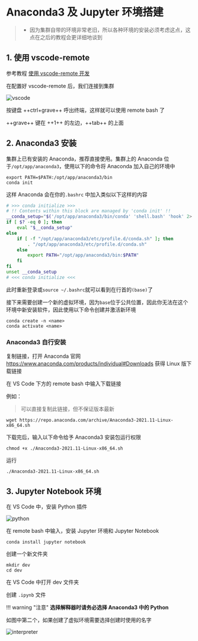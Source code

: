 # Anaconda3 及 Jupyter 环境搭建

> - 因为集群自带的环境非常老旧，所以各种环境的安装必须考虑这点，这点在之后的教程会更详细地谈到

## 1. 使用 vscode-remote

参考教程 [使用 vscode-remote 开发](../vscode-remote/)

在配置好 vscode-remote 后，我们连接到集群

![vscode](https://gitee.com/villard/wiki-images/raw/master/anaconda3/vscode.webp)

按键盘 ++ctrl+grave++  呼出终端，这样就可以使用 remote bash 了

++grave++ 键在 ++1++ 的左边，++tab++ 的上面

## 2. Anaconda3 安装

集群上已有安装的 Anaconda，推荐直接使用。集群上的 Anaconda 位于`/opt/app/anaconda3`，使用以下的命令将 Anaconda 加入自己的环境中

```shell
export PATH=$PATH:/opt/app/anaconda3/bin
conda init
```

这样 Anaconda 会在你的`.bashrc` 中加入类似以下这样的内容

```bash
# >>> conda initialize >>>
# !! Contents within this block are managed by 'conda init' !!
__conda_setup="$('/opt/app/anaconda3/bin/conda' 'shell.bash' 'hook' 2> /dev/null)"
if [ $? -eq 0 ]; then
    eval "$__conda_setup"
else
    if [ -f "/opt/app/anaconda3/etc/profile.d/conda.sh" ]; then
        . "/opt/app/anaconda3/etc/profile.d/conda.sh"
    else
        export PATH="/opt/app/anaconda3/bin:$PATH"
    fi
fi
unset __conda_setup
# <<< conda initialize <<<
```

此时重新登录或`source ~/.bashrc`就可以看到在行首的`(base)`了

接下来需要创建一个新的虚拟环境，因为`base`位于公共位置，因此你无法在这个环境中新安装软件，因此使用以下命令创建并激活新环境

```shell
conda create -n <name>
conda activate <name>
```

### Anaconda3 自行安装

复制链接，打开 Anaconda 官网 <https://www.anaconda.com/products/individual#Downloads> 获得 Linux 版下载链接

在 VS Code 下方的 remote bash 中输入下载链接

例如：

> 可以直接复制此链接，但不保证版本最新

```shell
wget https://repo.anaconda.com/archive/Anaconda3-2021.11-Linux-x86_64.sh
```

下载完后，输入以下命令给予 Anaconda3 安装包运行权限

```shell
chmod +x ./Anaconda3-2021.11-Linux-x86_64.sh
```

运行

```shell
./Anaconda3-2021.11-Linux-x86_64.sh
```

## 3. Jupyter Notebook 环境

在 VS Code 中，安装 Python 插件

![python](https://gitee.com/villard/wiki-images/raw/master/anaconda3/python.webp)

在 remote bash 中输入，安装 Jupyter 环境和 Jupyter Notebook

```shell
conda install jupyter notebook
```

创建一个新文件夹

```shell
mkdir dev
cd dev
```

在 VS Code 中打开 dev 文件夹

创建 `.ipynb` 文件

!!! warning "注意"
    **选择解释器时请务必选择 Anaconda3 中的 Python**

如图中第二个，如果创建了虚拟环境需要选择创建时使用的名字

![interpreter](https://gitee.com/villard/wiki-images/raw/master/anaconda3/chooseinterpreter.webp)
